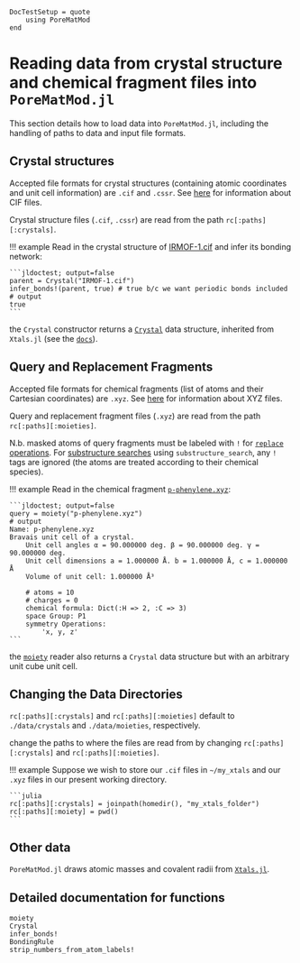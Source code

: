 ```@meta
DocTestSetup = quote
    using PoreMatMod
end
```

# Reading data from crystal structure and chemical fragment files into `PoreMatMod.jl`

This section details how to load data into `PoreMatMod.jl`, including the handling of paths to data and input file formats.

## Crystal structures

Accepted file formats for crystal structures (containing atomic coordinates and unit cell information) are `.cif` and `.cssr`. See [here](https://en.wikipedia.org/wiki/Crystallographic_Information_File) for information about CIF files.

Crystal structure files (`.cif`, `.cssr`) are read from the path `rc[:paths][:crystals]`.

!!! example
    Read in the crystal structure of [IRMOF-1.cif](../../../assets/inputs/IRMOF-1.cif) and infer its bonding network:

    ```jldoctest; output=false
    parent = Crystal("IRMOF-1.cif")
    infer_bonds!(parent, true) # true b/c we want periodic bonds included
    # output
    true
    ```

the `Crystal` constructor returns a [`Crystal`](@ref) data structure, inherited from `Xtals.jl` (see the [`docs`](https://simonensemble.github.io/Xtals.jl/dev/crystal/#Xtals.Crystal)).

## Query and Replacement Fragments

Accepted file formats for chemical fragments (list of atoms and their Cartesian coordinates) are `.xyz`. See [here](https://en.wikipedia.org/wiki/XYZ_file_format) for information about XYZ files. 

Query and replacement fragment files (`.xyz`) are read from the path `rc[:paths][:moieties]`.

N.b. masked atoms of query fragments must be labeled with `!` for [`replace` operations](../../replace). For [substructure searches](../../find) using `substructure_search`, any `!` tags are ignored (the atoms are treated according to their chemical species).

!!! example
    Read in the chemical fragment [`p-phenylene.xyz`](../../../assets/inputs/p-phenylene.xyz):

    ```jldoctest; output=false
    query = moiety("p-phenylene.xyz")
    # output
    Name: p-phenylene.xyz
    Bravais unit cell of a crystal.
    	Unit cell angles α = 90.000000 deg. β = 90.000000 deg. γ = 90.000000 deg.
    	Unit cell dimensions a = 1.000000 Å. b = 1.000000 Å, c = 1.000000 Å
    	Volume of unit cell: 1.000000 Å³

    	# atoms = 10
    	# charges = 0
    	chemical formula: Dict(:H => 2, :C => 3)
    	space Group: P1
    	symmetry Operations:
    		'x, y, z'
    ```

the [`moiety`](@ref) reader also returns a `Crystal` data structure but with an arbitrary unit cube unit cell.

## Changing the Data Directories

`rc[:paths][:crystals]` and `rc[:paths][:moieties]` default to `./data/crystals` and `./data/moieties`, respectively.

change the paths to where the files are read from by changing `rc[:paths][:crystals]` and `rc[:paths][:moieties]`.

!!! example
    Suppose we wish to store our `.cif` files in `~/my_xtals` and our `.xyz` files in our present working directory.

    ```julia
    rc[:paths][:crystals] = joinpath(homedir(), "my_xtals_folder")
    rc[:paths][:moiety] = pwd()                                  
    ```

## Other data
`PoreMatMod.jl` draws atomic masses and covalent radii from [`Xtals.jl`](https://github.com/SimonEnsemble/Xtals.jl/).

## Detailed documentation for functions

```@docs
moiety
Crystal
infer_bonds!
BondingRule
strip_numbers_from_atom_labels!
```

